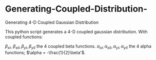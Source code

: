 # Generating-Coupled-Distribution-
Generating 4-D Coupled Gaussian Distribution

This python script generates a 4-D coupled gaussian distribution. With coupled functions:

$\beta_{xI}$, $\beta_{xII},\beta_{yI},\beta_{yII}$ the 4 coupled beta functions.
$\alpha_{xI},\alpha_{xII},\alpha_{yI},\alpha_{yII}$ the 4 alpha functions; $\alpha = -\frac{1}{2}\beta'$.


